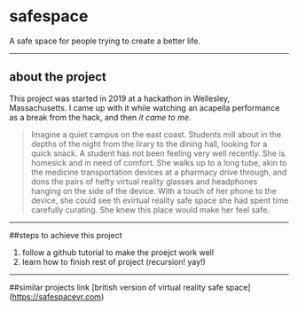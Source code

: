 # safespace
A safe space for people trying to create a better life.

---

## about the project
This project was started in 2019 at a hackathon in Wellesley, Massachusetts. I came up with it while watching an acapella performance as a break from the hack, and then *it came to me*.

>Imagine a quiet campus on the east coast. Students mill about in the depths of the night from the lirary to the dining hall, looking for a quick snack. A student has not been feeling very well recently. She is homesick and in need of comfort. She walks up to a long tube, akin to the medicine transportation devices at a pharmacy drive through, and dons the pairs of hefty virtual reality glasses and headphones hanging on the side of the device. With a touch of her phone to the device, she could see th evirtual reality safe space she had spent time carefully curating. She knew this place would make her feel safe.

---

##steps to achieve this project
1. follow a github tutorial to make the proejct work well
2. learn how to finish rest of project (recursion! yay!)

---

##similar projects
link [british version of virtual reality safe space] (https://safespacevr.com)
